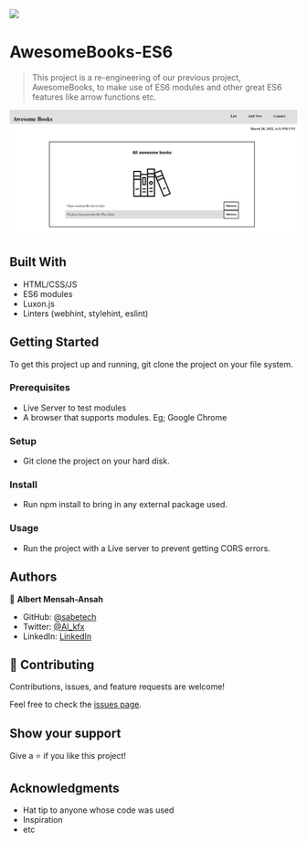 ![](https://img.shields.io/badge/Microverse-blueviolet)

# AwesomeBooks-ES6

> This project is a re-engineering of our previous project, AwesomeBooks, to make use of ES6 modules and other great ES6 features like arrow functions etc.

![Alt text](/images/screen-shot.png "Optional Title")

## Built With

- HTML/CSS/JS
- ES6 modules
- Luxon.js
- Linters (webhint, stylehint, eslint)

## Getting Started

To get this project up and running, git clone the project on your file system.

### Prerequisites

- Live Server to test modules
- A browser that supports modules. Eg; Google Chrome

### Setup

- Git clone the project on your hard disk.

### Install

- Run npm install to bring in any external package used.

### Usage

- Run the project with a Live server to prevent getting CORS errors.

## Authors

👤 **Albert Mensah-Ansah**

- GitHub: [@sabetech](https://github.com/sabetech)
- Twitter: [@Al_kfx](https://twitter.com/Al_kfx)
- LinkedIn: [LinkedIn](https://linkedin.com/in/Albertkma)

## 🤝 Contributing

Contributions, issues, and feature requests are welcome!

Feel free to check the [issues page](../../issues/).

## Show your support

Give a ⭐️ if you like this project!

## Acknowledgments

- Hat tip to anyone whose code was used
- Inspiration
- etc
